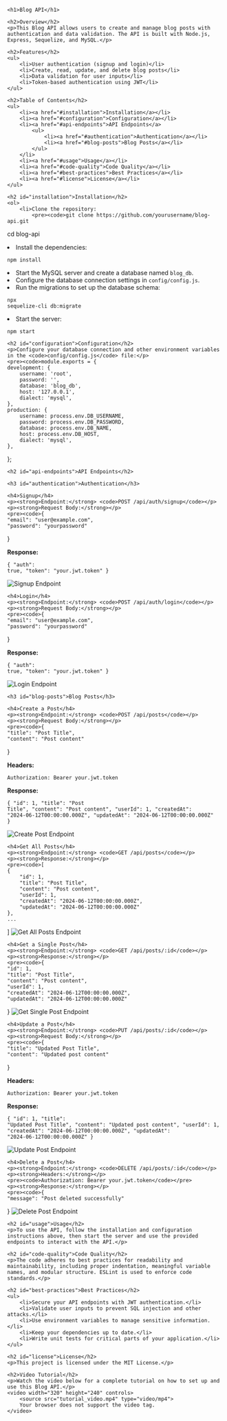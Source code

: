 
    <h1>Blog API</h1>

    <h2>Overview</h2>
    <p>This Blog API allows users to create and manage blog posts with authentication and data validation. The API is built with Node.js, Express, Sequelize, and MySQL.</p>

    <h2>Features</h2>
    <ul>
        <li>User authentication (signup and login)</li>
        <li>Create, read, update, and delete blog posts</li>
        <li>Data validation for user inputs</li>
        <li>Token-based authentication using JWT</li>
    </ul>

    <h2>Table of Contents</h2>
    <ul>
        <li><a href="#installation">Installation</a></li>
        <li><a href="#configuration">Configuration</a></li>
        <li><a href="#api-endpoints">API Endpoints</a>
            <ul>
                <li><a href="#authentication">Authentication</a></li>
                <li><a href="#blog-posts">Blog Posts</a></li>
            </ul>
        </li>
        <li><a href="#usage">Usage</a></li>
        <li><a href="#code-quality">Code Quality</a></li>
        <li><a href="#best-practices">Best Practices</a></li>
        <li><a href="#license">License</a></li>
    </ul>

    <h2 id="installation">Installation</h2>
    <ol>
        <li>Clone the repository:
            <pre><code>git clone https://github.com/yourusername/blog-api.git
cd blog-api</code></pre>
        </li>
        <li>Install the dependencies:
            <pre><code>npm install</code></pre>
        </li>
        <li>Start the MySQL server and create a database named <code>blog_db</code>.</li>
        <li>Configure the database connection settings in <code>config/config.js</code>.</li>
        <li>Run the migrations to set up the database schema:
            <pre><code>npx sequelize-cli db:migrate</code></pre>
        </li>
        <li>Start the server:
            <pre><code>npm start</code></pre>
        </li>
    </ol>

    <h2 id="configuration">Configuration</h2>
    <p>Configure your database connection and other environment variables in the <code>config/config.js</code> file:</p>
    <pre><code>module.exports = {
    development: {
        username: 'root',
        password: '',
        database: 'blog_db',
        host: '127.0.0.1',
        dialect: 'mysql',
    },
    production: {
        username: process.env.DB_USERNAME,
        password: process.env.DB_PASSWORD,
        database: process.env.DB_NAME,
        host: process.env.DB_HOST,
        dialect: 'mysql',
    },
};</code></pre>

    <h2 id="api-endpoints">API Endpoints</h2>

    <h3 id="authentication">Authentication</h3>

    <h4>Signup</h4>
    <p><strong>Endpoint:</strong> <code>POST /api/auth/signup</code></p>
    <p><strong>Request Body:</strong></p>
    <pre><code>{
    "email": "user@example.com",
    "password": "yourpassword"
}</code></pre>
    <p><strong>Response:</strong></p>
    <pre><code>{
    "auth": true,
    "token": "your.jwt.token"
}</code></pre>
    <img src="signup_endpoint.png" alt="Signup Endpoint">

    <h4>Login</h4>
    <p><strong>Endpoint:</strong> <code>POST /api/auth/login</code></p>
    <p><strong>Request Body:</strong></p>
    <pre><code>{
    "email": "user@example.com",
    "password": "yourpassword"
}</code></pre>
    <p><strong>Response:</strong></p>
    <pre><code>{
    "auth": true,
    "token": "your.jwt.token"
}</code></pre>
    <img src="login_endpoint.png" alt="Login Endpoint">

    <h3 id="blog-posts">Blog Posts</h3>

    <h4>Create a Post</h4>
    <p><strong>Endpoint:</strong> <code>POST /api/posts</code></p>
    <p><strong>Request Body:</strong></p>
    <pre><code>{
    "title": "Post Title",
    "content": "Post content"
}</code></pre>
    <p><strong>Headers:</strong></p>
    <pre><code>Authorization: Bearer your.jwt.token</code></pre>
    <p><strong>Response:</strong></p>
    <pre><code>{
    "id": 1,
    "title": "Post Title",
    "content": "Post content",
    "userId": 1,
    "createdAt": "2024-06-12T00:00:00.000Z",
    "updatedAt": "2024-06-12T00:00:00.000Z"
}</code></pre>
    <img src="create_post_endpoint.png" alt="Create Post Endpoint">

    <h4>Get All Posts</h4>
    <p><strong>Endpoint:</strong> <code>GET /api/posts</code></p>
    <p><strong>Response:</strong></p>
    <pre><code>[
    {
        "id": 1,
        "title": "Post Title",
        "content": "Post content",
        "userId": 1,
        "createdAt": "2024-06-12T00:00:00.000Z",
        "updatedAt": "2024-06-12T00:00:00.000Z"
    },
    ...
]</code></pre>
    <img src="get_all_posts_endpoint.png" alt="Get All Posts Endpoint">

    <h4>Get a Single Post</h4>
    <p><strong>Endpoint:</strong> <code>GET /api/posts/:id</code></p>
    <p><strong>Response:</strong></p>
    <pre><code>{
    "id": 1,
    "title": "Post Title",
    "content": "Post content",
    "userId": 1,
    "createdAt": "2024-06-12T00:00:00.000Z",
    "updatedAt": "2024-06-12T00:00:00.000Z"
}</code></pre>
    <img src="get_single_post_endpoint.png" alt="Get Single Post Endpoint">

    <h4>Update a Post</h4>
    <p><strong>Endpoint:</strong> <code>PUT /api/posts/:id</code></p>
    <p><strong>Request Body:</strong></p>
    <pre><code>{
    "title": "Updated Post Title",
    "content": "Updated post content"
}</code></pre>
    <p><strong>Headers:</strong></p>
    <pre><code>Authorization: Bearer your.jwt.token</code></pre>
    <p><strong>Response:</strong></p>
    <pre><code>{
    "id": 1,
    "title": "Updated Post Title",
    "content": "Updated post content",
    "userId": 1,
    "createdAt": "2024-06-12T00:00:00.000Z",
    "updatedAt": "2024-06-12T00:00:00.000Z"
}</code></pre>
    <img src="update_post_endpoint.png" alt="Update Post Endpoint">

    <h4>Delete a Post</h4>
    <p><strong>Endpoint:</strong> <code>DELETE /api/posts/:id</code></p>
    <p><strong>Headers:</strong></p>
    <pre><code>Authorization: Bearer your.jwt.token</code></pre>
    <p><strong>Response:</strong></p>
    <pre><code>{
    "message": "Post deleted successfully"
}</code></pre>
    <img src="delete_post_endpoint.png" alt="Delete Post Endpoint">

    <h2 id="usage">Usage</h2>
    <p>To use the API, follow the installation and configuration instructions above, then start the server and use the provided endpoints to interact with the API.</p>

    <h2 id="code-quality">Code Quality</h2>
    <p>The code adheres to best practices for readability and maintainability, including proper indentation, meaningful variable names, and modular structure. ESLint is used to enforce code standards.</p>

    <h2 id="best-practices">Best Practices</h2>
    <ul>
        <li>Secure your API endpoints with JWT authentication.</li>
        <li>Validate user inputs to prevent SQL injection and other attacks.</li>
        <li>Use environment variables to manage sensitive information.</li>
        <li>Keep your dependencies up to date.</li>
        <li>Write unit tests for critical parts of your application.</li>
    </ul>

    <h2 id="license">License</h2>
    <p>This project is licensed under the MIT License.</p>

    <h2>Video Tutorial</h2>
    <p>Watch the video below for a complete tutorial on how to set up and use this Blog API.</p>
    <video width="320" height="240" controls>
        <source src="tutorial_video.mp4" type="video/mp4">
        Your browser does not support the video tag.
    </video>
